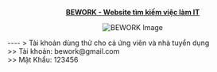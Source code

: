 <p align="center">
 <a href="http://bework.io.vn/" target="_blank"><strong>BEWORK - Website tìm kiếm việc làm IT</strong></a>
</p>

<p align="center">
  <img src="https://github.com/huypq8503/BEWORK/assets/117892182/262c1da4-0c34-44dc-bbf2-fd68cb7caf37" alt="BEWORK Image">
</p>
----
 > Tài khoản dùng thử cho cả ứng viên và nhà tuyển dụng <br/>
 >> Tài khoản: bework@gmail.com <br/>
 >> Mật Khẩu: 123456 <br/>
